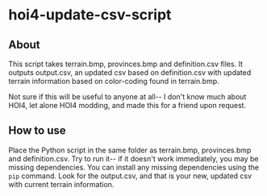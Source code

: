 # hoi4-update-csv-script

## About
This script takes terrain.bmp, provinces.bmp and definition.csv files. It outputs output.csv, an updated csv based on definition.csv with updated terrain information based on color-coding found in terrain.bmp.

Not sure if this will be useful to anyone at all-- I don't know much about HOI4, let alone HOI4 modding, and made this for a friend upon request.

## How to use
Place the Python script in the same folder as terrain.bmp, provinces.bmp and definition.csv. Try to run it-- if it doesn't work immediately, you may be missing dependencies. You can install any missing dependencies using the ```pip``` command. Look for the output.csv, and that is your new, updated csv with current terrain information.
